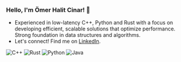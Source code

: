 ### Hello, I'm Ömer Halit Cinar! 👋

- Experienced in low-latency C++, Python and Rust with a focus on developing efficient, scalable solutions that optimize performance. Strong foundation in data structures and algorithms.
- Let's connect! Find me on [LinkedIn](https://www.linkedin.com/in/omerhalitcinar).


![C++](https://img.shields.io/badge/-C++-00599C?style=flat-square&logo=c)
![Rust](https://img.shields.io/badge/-Rust-000000?style=flat-square&logo=rust)
![Python](https://img.shields.io/badge/-Python-3776AB?style=flat-square&logo=python)
![Java](https://img.shields.io/badge/-Java-007396?style=flat-square&logo=java)



<!---
omerhalid/omerhalid's `README.md` displays on the GitHub profile.
Preview the changes to see the magic!
--->
